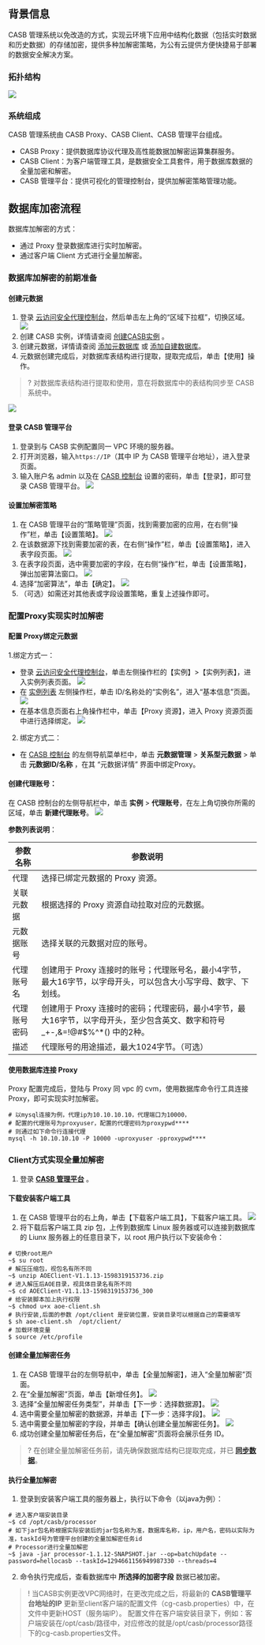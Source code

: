 ## 背景信息
CASB 管理系统以免改造的方式，实现云环境下应用中结构化数据（包括实时数据和历史数据）的存储加密，提供多种加解密策略，为公有云提供方便快捷易于部署的数据安全解决方案。

### 拓扑结构
![](https://main.qcloudimg.com/raw/ec9c1ad6a75149695f7d91f45b81505d.png)

### 系统组成
CASB 管理系统由 CASB Proxy、CASB Client、CASB 管理平台组成。
- CASB Proxy：提供数据库协议代理及高性能数据加解密运算集群服务。
- CASB Client：为客户端管理工具，是数据安全工具套件，用于数据库数据的全量加密和解密。
- CASB 管理平台：提供可视化的管理控制台，提供加解密策略管理功能。

## 数据库加密流程
数据库加解密的方式：
- 通过 Proxy 登录数据库进行实时加解密。
- 通过客户端 Client 方式进行全量加解密。

### 数据库加解密的前期准备

#### 创建元数据
1. 登录 [云访问安全代理控制台](https://console.cloud.tencent.com/casb)，然后单击左上角的“区域下拉框”，切换区域。
![](https://main.qcloudimg.com/raw/66fa7d09f646e59ee527e2013e280d00.png)
2. 创建 CASB 实例，详情请查阅 [创建CASB实例](https://cloud.tencent.com/document/product/1303/55961) 。
3. 创建元数据，详情请查阅 [添加元数据库](https://cloud.tencent.com/document/product/1303/55925) 或 [添加自建数据库](https://cloud.tencent.com/document/product/1303/55926)。
   <span id="sync_data"><span>
4. 元数据创建完成后，对数据库表结构进行提取，提取完成后，单击【使用】操作。
>? 对数据库表结构进行提取和使用，意在将数据库中的表结构同步至 CASB 系统中。

 ![](https://main.qcloudimg.com/raw/df7db56e5a13aa7387bdcb8be1e60ee7.png)
 
#### 登录 CASB 管理平台
1. 登录到与 CASB 实例配置同一 VPC 环境的服务器。
2. 打开浏览器，输入`https://IP`（其中 IP 为 CASB 管理平台地址），进入登录页面。
3. 输入账户名 admin 以及在 [CASB 控制台](https://console.cloud.tencent.com/casb) 设置的密码，单击【登录】，即可登录 CASB 管理平台。
   ![](https://main.qcloudimg.com/raw/a78170e0637145171de2b3853c740f45.png)
	
#### 设置加解密策略	
1. 在 CASB 管理平台的“策略管理”页面，找到需要加密的应用，在右侧“操作”栏，单击【设置策略】。
 ![](https://main.qcloudimg.com/raw/0e54ac26298cf83ad7c5a3ecdae2c24c.png)
2. 在该数据源下找到需要加密的表，在右侧“操作”栏，单击【设置策略】，进入表字段页面。
 ![](https://main.qcloudimg.com/raw/03ff86eda8e06e4b2b87a11745da3fa0.png)
3. 在表字段页面，选中需要加密的字段，在右侧“操作”栏，单击【设置策略】，弹出加密算法窗口。
![](https://main.qcloudimg.com/raw/70a5dc0dd6ddbd058c0d7e378293c0e7.png)
4. 选择“加密算法”，单击【确定】。
 ![](https://main.qcloudimg.com/raw/ea3b8b569ef648c60ada01c57e7ca3a0.png)
5. （可选）如需还对其他表或字段设置策略，重复上述操作即可。


### 配置Proxy实现实时加解密
####  配置 Proxy绑定元数据
1.绑定方式一：
- 登录 [云访问安全代理控制台](https://console.cloud.tencent.com/casb)，单击左侧操作栏的【实例】>【实例列表】，进入实例列表页面。
![](https://main.qcloudimg.com/raw/87df1c47f85a1a25d6a275c9812d0ac5.png)
- 在 [实例列表](https://console.cloud.tencent.com/casb) 左侧操作栏，单击 ID/名称处的“实例名”，进入“基本信息”页面。
![](https://main.qcloudimg.com/raw/f650193f1b85df3aed750a8c61e6862b.png)
- 在基本信息页面右上角操作栏中，单击【Proxy 资源】，进入 Proxy 资源页面中进行选择绑定。
![](https://main.qcloudimg.com/raw/90c6b89e98040f7da51dc9ae4dd971a1.png)

2. 绑定方式二：
 - 在 [CASB 控制台](https://console.cloud.tencent.com/casb) 的左侧导航菜单栏中，单击 **元数据管理** > **关系型元数据** > 单击 **元数据ID/名称** ，在其 “元数据详情” 界面中绑定Proxy。

#### 创建代理账号：
在 CASB 控制台的左侧导航栏中，单击  **实例** > **代理账号**，在左上角切换你所需的区域，单击 **新建代理账号**。
![](https://main.qcloudimg.com/raw/2de69e522fe728ed3c6af0a5e281ea19.png)

**参数列表说明**：

| 参数名称     | 参数说明                                                     |
| ------------ | ------------------------------------------------------------ |
| 代理         | 选择已绑定元数据的 Proxy 资源。                                |
| 关联元数据   | 根据选择的 Proxy 资源自动拉取对应的元数据。                    |
| 元数据账号   | 选择关联的元数据对应的账号。                                 |
| 代理账号名   | 创建用于 Proxy 连接时的账号；代理账号名，最小4字节，最大16字节，以字母开头，可以包含大小写字母、数字、下划线。 |
| 代理账号密码 | 创建用于 Proxy 连接时的密码；代理密码，最小4字节，最大16字节，以字母开头，至少包含英文、数字和符号 _+-,&=!@#$%^*() 中的2种。 |
| 描述         | 代理账号的用途描述，最大1024字节。（可选）                   |

#### 使用数据库连接 Proxy
Proxy 配置完成后，登陆与 Proxy 同 vpc 的 cvm，使用数据库命令行工具连接 Proxy，即可实现实时加解密。
```
# 以mysql连接为例，代理ip为10.10.10.10，代理端口为10000，
# 配置的代理账号为proxyuser，配置的代理密码为proxypwd****
# 则通过如下命令行连接代理
mysql -h 10.10.10.10 -P 10000 -uproxyuser -pproxypwd****
```

### Client方式实现全量加解密

1. 登录 [**CASB 管理平台**](#casb_manager_control) 。

####  下载安装客户端工具
1. 在 CASB 管理平台的右上角，单击【下载客户端工具】，下载客户端工具。
   ![](https://main.qcloudimg.com/raw/13aedcf473a307a20bfe82cc1aa86b7d.png)
2. 将下载后客户端工具  zip 包，上传到数据库 Linux 服务器或可以连接到数据库的 Liunx 服务器上的任意目录下，以 root 用户执行以下安装命令：
 
 ```shell
# 切换root用户
~$ su root
# 解压压缩包，视包名有所不同
~$ unzip AOEClient-V1.1.13-1598319153736.zip
# 进入解压后AOE目录，视具体目录名有所不同
~$ cd AOEClient-V1.1.13-1598319153736_300
# 给安装脚本加上执行权限
~$ chmod u+x aoe-client.sh
# 执行安装,后面的参数 /opt/client 是安装位置，安装目录可以根据自己的需要填写
$ sh aoe-client.sh  /opt/client/
# 加载环境变量
$ source /etc/profile
```

#### 创建全量加解密任务
1. 在 CASB 管理平台的左侧导航中，单击【全量加解密】，进入“全量加解密”页面。
2. 在“全量加解密”页面，单击【新增任务】。
![](https://main.qcloudimg.com/raw/e4a53322d263a6cc2c377c77d74760d2.png)
3. 选择“全量加解密任务类型”，并单击【下一步：选择数据源】。
![](https://main.qcloudimg.com/raw/27bb9482f6f4c603f5139f0047295a98.png)
4. 选中需要全量加解密的数据源，并单击【下一步：选择字段】。
![](https://main.qcloudimg.com/raw/006e2d6dc9fd971abafcea6d81acc0cf.png)
5. 选中需要全量加解密的字段，并单击【确认创建全量加解密任务】。
![](https://main.qcloudimg.com/raw/8145126e80de2ea79fe8a73863a95ffd.png)
6. 成功创建全量加解密任务后，在“全量加解密”页面将会展示任务 ID。

 > ? 在创建全量加解密任务前，请先确保数据库结构已提取完成，并已 [**同步数据**](#sync_data)。

#### 执行全量加解密
1. 登录到安装客户端工具的服务器上，执行以下命令（以java为例）：
```
# 进入客户端安装目录
~$ cd /opt/casb/processor
# 如下jar包名称根据实际安装后的jar包名称为准，数据库名称，ip，用户名，密码以实际为准，taskId号为管理平台创建的全量加解密任务id
# Processor进行全量加解密
~$ java -jar processor-1.1.12-SNAPSHOT.jar --op=batchUpdate --password=hellocasb --taskId=1294661156949987330 --threads=4
```
2. 命令执行完成后，查看数据库中 **所选择的加密字段** 数据已被加密。
>! 当CASB实例更改VPC网络时，在更改完成之后，将最新的 **CASB管理平台地址的IP** 更新至client客户端的配置文件（cg-casb.properties）中，在文件中更新HOST（服务端IP）。
>配置文件在客户端安装目录下，例如：客户端安装在/opt/casb/路径中，对应修改的就是/opt/casb/processor路径下的cg-casb.properties文件。
